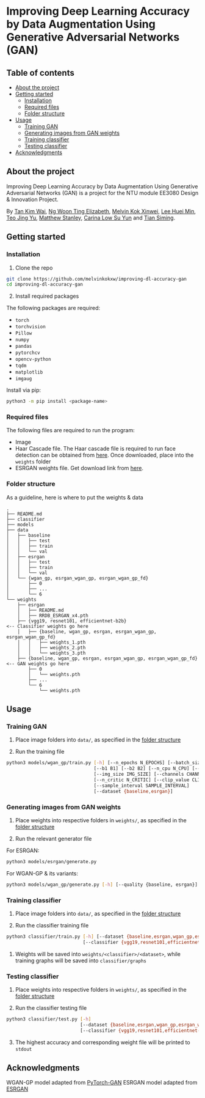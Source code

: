 <!-- omit in toc -->
# ​Improving Deep Learning Accuracy by Data Augmentation Using Generative Adversarial Networks (GAN)

<!-- omit in toc -->
## Table of contents

- [About the project](#about-the-project)
- [Getting started](#getting-started)
  - [Installation](#installation)
  - [Required files](#required-files)
  - [Folder structure](#folder-structure)
- [Usage](#usage)
  - [Training GAN](#training-gan)
  - [Generating images from GAN weights](#generating-images-from-gan-weights)
  - [Training classifier](#training-classifier)
  - [Testing classifier](#testing-classifier)
- [Acknowledgments](#acknowledgments)

## About the project

​Improving Deep Learning Accuracy by Data Augmentation Using Generative Adversarial Networks (GAN) is a project for the NTU module EE3080 Design & Innovation Project.

By [Tan Kim Wai](https://github.com/ktan119), [Ng Woon Ting Elizabeth](https://github.com/elizabethhng), [Melvin Kok Xinwei](https://github.com/melvinkokxw), [Lee Huei Min](#), [Teo Jing Yu](#), [Matthew Stanley](#), [Carina Low Su Yun](#) and [Tian Siming](#).

## Getting started

### Installation

1. Clone the repo

```bash
git clone https://github.com/melvinkokxw/improving-dl-accuracy-gan
cd improving-dl-accuracy-gan
```
2. Install required packages

The following packages are required:
- `torch`
- `torchvision`
- `Pillow`
- `numpy`
- `pandas`
- `pytorchcv`
- `opencv-python`
- `tqdm`
- `matplotlib`
- `imgaug`

Install via pip:

```bash
python3 -m pip install <package-name>
```

### Required files

The following files are required to run the program:

* Image
* Haar Cascade file. The Haar cascade file is required to run face detection can be obtained from [here](https://github.com/opencv/opencv/tree/master/data/haarcascades). Once downloaded, place into the `weights` folder 
* ESRGAN weights file. Get download link from [here](https://github.com/xinntao/ESRGAN#test-models).

### Folder structure

As a guideline, here is where to put the weights & data

```
.
├── README.md
├── classifier
├── models
├── data
│   ├── baseline
│   │   ├── test
│   │   ├── train
│   │   └── val
│   ├── esrgan
│   │   ├── test
│   │   ├── train
│   │   └── val
│   └── {wgan_gp, esrgan_wgan_gp, esrgan_wgan_gp_fd}
│       ├── 0
│       ├── ...
│       └── 6
└── weights
    ├── esrgan
    │   ├── README.md
    │   ├── RRDB_ESRGAN_x4.pth
    ├── {vgg19, resnet101, efficientnet-b2b}                                   <-- Classifier weights go here
    │   ├── {baseline, wgan_gp, esrgan, esrgan_wgan_gp, esrgan_wgan_gp_fd}
    │   │   ├── weights_1.pth
    │   │   ├── weights_2.pth
    │   │   └── weights_3.pth
    ├── {baseline, wgan_gp, esrgan, esrgan_wgan_gp, esrgan_wgan_gp_fd}         <-- GAN weights go here
        ├── 0
        │   └── weights.pth
        ├── ...
        └── 6
            └── weights.pth
```

## Usage

### Training GAN

1. Place image folders into `data/`, as specified in the [folder structure](#folder-structure)
   
2. Run the training file

```bash
python3 models/wgan_gp/train.py [-h] [--n_epochs N_EPOCHS] [--batch_size BATCH_SIZE] [--lr LR]
                                [--b1 B1] [--b2 B2] [--n_cpu N_CPU] [--latent_dim LATENT_DIM]
                                [--img_size IMG_SIZE] [--channels CHANNELS]
                                [--n_critic N_CRITIC] [--clip_value CLIP_VALUE]
                                [--sample_interval SAMPLE_INTERVAL]
                                [--dataset {baseline,esrgan}]
```

### Generating images from GAN weights

1. Place weights into respective folders in `weights/`, as specified in the [folder structure](#folder-structure)

2. Run the relevant generator file

For ESRGAN:

```bash
python3 models/esrgan/generate.py
```

For WGAN-GP & its variants:

```bash
python3 models/wgan_gp/generate.py [-h] [--quality {baseline, esrgan}] [--face_detection]
```

### Training classifier

1. Place image folders into `data/`, as specified in the [folder structure](#folder-structure)

2. Run the classifier training file

```bash
python3 classifier/train.py [-h] [--dataset {baseline,esrgan,wgan_gp,esrgan_wgan_gp,esrgan_wgan_gp_fd}]
                            [--classifier {vgg19,resnet101,efficientnet-b2b}]
```

1. Weights will be saved into `weights/<classifier>/<dataset>`, while training graphs will be saved into `classifier/graphs`

### Testing classifier

1. Place weights into respective folders in `weights/`, as specified in the [folder structure](#folder-structure)

2. Run the classifier testing file

``` bash
python3 classifier/test.py [-h]
                           [--dataset {baseline,esrgan,wgan_gp,esrgan_wgan_gp,esrgan_wgan_gp_fd}]
                           [--classifier {vgg19,resnet101,efficientnet-b2b}]
```

3. The highest accuracy and corresponding weight file will be printed to `stdout`

## Acknowledgments

WGAN-GP model adapted from [PyTorch-GAN](https://github.com/eriklindernoren/PyTorch-GAN)
ESRGAN model adapted from [ESRGAN](https://github.com/xinntao/ESRGAN)